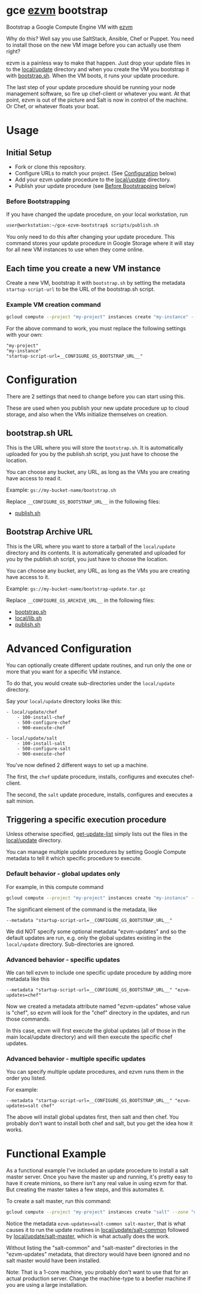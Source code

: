gce [ezvm](https://github.com/vube/ezvm) bootstrap
==================

Bootstrap a Google Compute Engine VM with [ezvm](https://github.com/vube/ezvm)

Why do this?  Well say you use SaltStack, Ansible, Chef or Puppet.  You need to install
those on the new VM image before you can actually use them right?

ezvm is a painless way to make that happen.  Just drop your update files in to the
[local/update](local/update) directory
and when you create the VM you bootstrap it with [bootstrap.sh](scripts/bootstrap.sh).  When the VM boots, it
runs your update procedure.

The last step of your update procedure should be running your node management software,
so fire up chef-client or whatever you want.  At that point, ezvm is out of the picture
and Salt is now in control of the machine.  Or Chef, or whatever floats your boat.

# Usage

## Initial Setup

- Fork or clone this repository.
- Configure URLs to match your project. (See [Configuration](#configuration) below)
- Add your ezvm update procedure to the [local/update](local/update) directory.
- Publish your update procedure (see [Before Bootstrapping](#before-bootstrapping) below)

### Before Bootstrapping

If you have changed the update procedure, on your local workstation, run

```bash
user@workstation:~/gce-ezvm-bootstrap$ scripts/publish.sh
```

You only need to do this after changing your update procedure.  This command stores
your update procedure in Google Storage where it will stay for all new VM instances
to use when they come online.

## Each time you create a new VM instance

Create a new VM, bootstrap it with `bootstrap.sh` by setting the metadata `startup-script-url`
to be the URL of the bootstrap.sh script.

### Example VM creation command

```bash
gcloud compute --project "my-project" instances create "my-instance" --zone "us-central1-a" --machine-type "n1-highcpu-1" --network "default" --metadata "startup-script-url=__CONFIGURE_GS_BOOTSTRAP_URL__" --maintenance-policy "MIGRATE" --scopes "https://www.googleapis.com/auth/userinfo.email" "https://www.googleapis.com/auth/compute" "https://www.googleapis.com/auth/devstorage.read_write" --image "https://www.googleapis.com/compute/v1/projects/debian-cloud/global/images/backports-debian-7-wheezy-v20140904"
```

For the above command to work, you must replace the following settings with your own:

    "my-project"
    "my-instance"
    "startup-script-url=__CONFIGURE_GS_BOOTSTRAP_URL__"

# Configuration

There are 2 settings that need to change before you can start using this.

These are used when you publish your new update procedure
up to cloud storage, and also when the VMs initialize themselves on creation.

## bootstrap.sh URL

This is the URL where you will store the `bootstrap.sh`.  It is automatically uploaded for you
by the publish.sh script, you just have to choose the location.

You can choose any bucket, any URL, as long as the VMs you are creating have access to read it.

Example: `gs://my-bucket-name/bootstrap.sh`

Replace `__CONFIGURE_GS_BOOTSTRAP_URL__` in the following files:

- [publish.sh](scripts/publish.sh)

## Bootstrap Archive URL

This is the URL where you want to store a tarball of the `local/update` directory and its contents.
It is automatically generated and uploaded for you by the publish.sh script, you just have to
choose the location.

You can choose any bucket, any URL, as long as the VMs you are creating have access to it.

Example: `gs://my-bucket-name/bootstrap-update.tar.gz`

Replace `__CONFIGURE_GS_ARCHIVE_URL__` in the following files:

- [bootstrap.sh](scripts/bootstrap.sh)
- [local/lib.sh](local/lib.sh)
- [publish.sh](scripts/publish.sh)

# Advanced Configuration

You can optionally create different update routines, and run only the one or more
that you want for a specific VM instance.

To do that, you would create sub-directories under the `local/update` directory.

Say your `local/update` directory looks like this:

    - local/update/chef
        - 100-install-chef
        - 500-configure-chef
        - 900-execute-chef

    - local/update/salt
        - 100-install-salt
        - 500-configure-salt
        - 900-execute-chef

You've now defined 2 different ways to set up a machine.

The first, the `chef` update procedure, installs, configures and executes chef-client.

The second, the `salt` update procedure, installs, configures and executes a salt minion.

## Triggering a specific execution procedure

Unless otherwise specified, [get-update-list](local/update/get-update-list) simply
lists out the files in the [local/update](local/update) directory.

You can manage multiple update procedures by setting Google Compute metadata to tell
it which specific procedure to execute.

### Default behavior - global updates only

For example, in this compute command

```bash
gcloud compute --project "my-project" instances create "my-instance" --zone "us-central1-a" --machine-type "n1-highcpu-1" --network "default" --metadata "startup-script-url=__CONFIGURE_GS_BOOTSTRAP_URL__" --maintenance-policy "MIGRATE" --scopes "https://www.googleapis.com/auth/userinfo.email" "https://www.googleapis.com/auth/compute" "https://www.googleapis.com/auth/devstorage.read_write" --image "https://www.googleapis.com/compute/v1/projects/debian-cloud/global/images/backports-debian-7-wheezy-v20140904"
```

The significant element of the command is the metadata, like

    --metadata "startup-script-url=__CONFIGURE_GS_BOOTSTRAP_URL__"

We did NOT specify some optional metadata "ezvm-updates" and so the default updates are run,
e.g. only the global updates existing in the `local/update` directory.
Sub-directories are ignored.

### Advanced behavior - specific updates

We can tell ezvm to include one specific update procedure by adding more metadata like this

    --metadata "startup-script-url=__CONFIGURE_GS_BOOTSTRAP_URL__" "ezvm-updates=chef"

Now we created a metadata attribute named "ezvm-updates" whose value is "chef", so ezvm 
will look for the "chef" directory in the updates, and run those commands.

In this case, ezvm will first execute the global updates (all of those in the main
local/update directory) and will then execute the specific chef updates.

### Advanced behavior - multiple specific updates

You can specify multiple update procedures, and ezvm runs them in the order you listed.

For example:

    --metadata "startup-script-url=__CONFIGURE_GS_BOOTSTRAP_URL__" "ezvm-updates=salt chef"

The above will install global updates first, then salt and then chef.  You probably don't want to install
both chef and salt, but you get the idea how it works.

# Functional Example

As a functional example I've included an update procedure to install a salt master server.
Once you have the master up and running, it's pretty easy to have it create minions, so
there isn't any real value in using ezvm for that.  But creating the master takes a few
steps, and this automates it.

To create a salt master, run this command:

```bash
gcloud compute --project "my-project" instances create "salt" --zone "us-central1-a" --machine-type "n1-highcpu-1" --network "default" --metadata "startup-script-url=__CONFIGURE_GS_BOOTSTRAP_URL__" "ezvm-updates=salt-common salt-master" --maintenance-policy "MIGRATE" --scopes "https://www.googleapis.com/auth/userinfo.email" "https://www.googleapis.com/auth/compute" "https://www.googleapis.com/auth/devstorage.read_write" --image "https://www.googleapis.com/compute/v1/projects/debian-cloud/global/images/backports-debian-7-wheezy-v20140904"
```

Notice the metadata `ezvm-updates=salt-common salt-master`, that is what causes it to run the
update routines in [local/update/salt-common](local/update/salt-common) followed by [local/update/salt-master](local/update/salt-master), which is what
actually does the work.

Without listing the "salt-common" and "salt-master" directories in the "ezvm-updates" metadata, that directory
would have been ignored and no salt master would have been installed.

Note: That is a 1-core machine, you probably don't want to use that for an actual
production server.  Change the machine-type to a beefier machine if you are using a large
installation.
